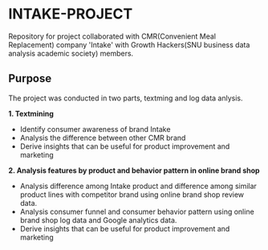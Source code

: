 # INTAKE-PROJECT

Repository for project collaborated with CMR(Convenient Meal Replacement) company 'Intake' with Growth Hackers(SNU business data analysis academic society) members. 

## Purpose
The project was conducted in two parts, textming and log data anlysis. 


**1. Textmining**

- Identify consumer awareness of brand Intake
- Analysis the difference between other CMR brand 
- Derive insights that can be useful for product improvement and marketing 


**2. Analysis features by product and behavior pattern in online brand shop** 

- Analysis difference among Intake product and difference among similar product lines with competitor brand using online brand shop review data. 
- Analysis consumer funnel and consumer behavior pattern using online brand shop log data and Google analytics data.
- Derive insights that can be useful for product improvement and marketing 
